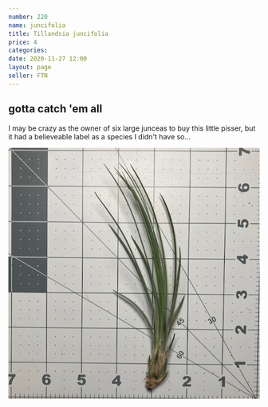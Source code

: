 ```yaml
---
number: 220
name: juncifolia
title: Tillandsia juncifolia
price: 4
categories: 
date: 2020-11-27 12:00
layout: page
seller: FTN
---
```


## gotta catch 'em all  

I may be crazy as the owner of six large junceas to buy this little pisser, but it had a believeable label as a species I didn't have so...

!["Tillandsia juncifolia"](/i/IMG_1407.jpeg "Tillandsia juncifolia")
